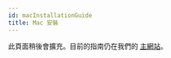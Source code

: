 ```yaml
---
id: macInstallationGuide
title: Mac 安裝
---
```


此頁面稍後會擴充。目前的指南仍在我們的 [主網站](https://ultraschall.fm/install/#mac-os)。